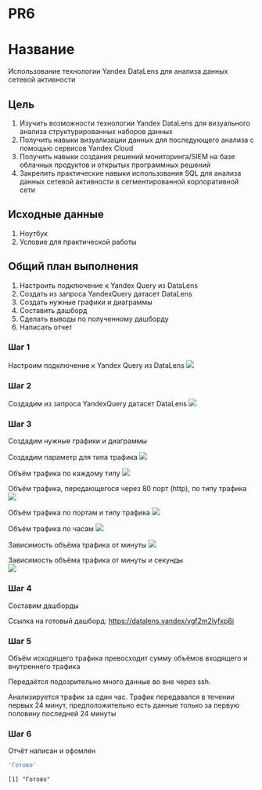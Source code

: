 # PR6


# Название

Использование технологии Yandex DataLens для анализа данных сетевой
активности

## Цель

1.  Изучить возможности технологии Yandex DataLens для визуального
    анализа структурированных наборов данных
2.  Получить навыки визуализации данных для последующего анализа с
    помощью сервисов Yandex Cloud
3.  Получить навыки создания решений мониторинга/SIEM на базе облачных
    продуктов и открытых программных решений
4.  Закрепить практические навыки использования SQL для анализа данных
    сетевой активности в сегментированной корпоративной сети

## Исходные данные

1.  Ноутбук
2.  Условие для практической работы

## Общий план выполнения

1.  Настроить подключение к Yandex Query из DataLens
2.  Создать из запроса YandexQuery датасет DataLens
3.  Создать нужные графики и диаграммы
4.  Составить дашборд
5.  Сделать выводы по полученному дашборду
6.  Написать отчет

### Шаг 1

Настроим подключение к Yandex Query из DataLens ![](img/1.png)

### Шаг 2

Создадим из запроса YandexQuery датасет DataLens ![](img/2.png)

### Шаг 3

Создадим нужные графики и диаграммы

Создадим параметр для типа трафика ![](img/3.png)

Объём трафика по каждому типу ![](img/4.png)

Объём трафика, передающегося через 80 порт (http), по типу трафика
![](img/5.png)

Объём трафика по портам и типу трафика ![](img/6.png)

Объём трафика по часам ![](img/7.png)

Зависимость объёма трафика от минуты ![](img/8.png)

Зависимость объёма трафика от минуты и секунды  
![](img/9.png)

### Шаг 4

Составим дашборды

Ссылка на готовый дашборд: https://datalens.yandex/vgf2m2lyfxp8i

### Шаг 5

Объём исходящего трафика превосходит сумму объёмов входящего и
внутреннего трафика

Передаётся подозрительно много данные во вне через ssh.

Анализируется трафик за один час. Трафик передавался в течении первых 24
минут, предположительно есть данные только за первую половину последней
24 минуты

### Шаг 6

Отчёт написан и офомлен

``` r
'Готово'
```

    [1] "Готово"
